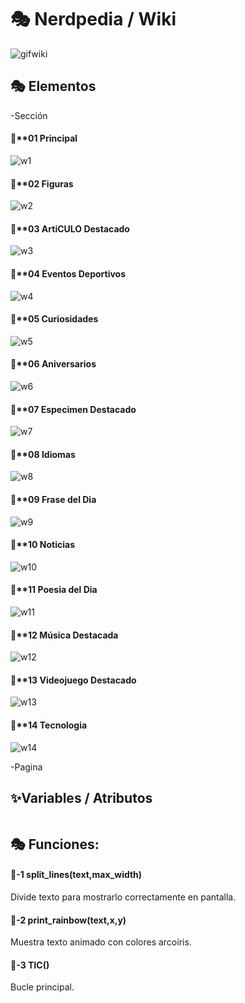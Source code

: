 # 🎭 Nerdpedia / Wiki

![gifwiki](./Imagenes/gifwiki.gif)

## 🎭 Elementos

-Sección

#### 📀**01 Principal
![w1](./Imagenes/w1.gif)

#### 📀**02 Figuras

![w2](./Imagenes/w2.gif)

#### 📀**03 ArtiCULO Destacado

![w3](./Imagenes/w3.gif)

#### 📀**04 Eventos Deportivos

![w4](./Imagenes/w4.gif)

#### 📀**05 Curiosidades

![w5](./Imagenes/w5.gif)

#### 📀**06 Aniversarios

![w6](./Imagenes/w6.gif)

#### 📀**07 Especimen Destacado

![w7](./Imagenes/w7.gif)

#### 📀**08 Idiomas

![w8](./Imagenes/w8.gif)

#### 📀**09 Frase del Dia

![w9](./Imagenes/w9.gif)

#### 📀**10 Noticias

![w10](./Imagenes/w10.gif)

#### 📀**11 Poesia del Dia

![w11](./Imagenes/w11.gif)

#### 📀**12 Música Destacada

![w12](./Imagenes/w12.gif)

#### 📀**13 Videojuego Destacado

![w13](./Imagenes/w13.gif)

#### 📀**14 Tecnologia

![w14](./Imagenes/w14.gif)

-Pagina

## ✨️Variables / Atributos

```

```

## 🎭 Funciones:

#### 🔑-1  split_lines(text,max_width)

Divide texto para mostrarlo correctamente en pantalla.

#### 🔑-2  print_rainbow(text,x,y)

Muestra texto animado con colores arcoíris.

#### 🔑-3  TIC()


Bucle principal.
